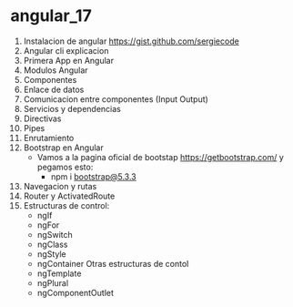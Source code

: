 # angular_17
1. Instalacion de angular
https://gist.github.com/sergiecode
2. Angular cli explicacion
3. Primera App en Angular
4. Modulos Angular
5. Componentes
6. Enlace de datos
7. Comunicacion entre componentes (Input Output)
8. Servicios y dependencias
9. Directivas
10. Pipes
11. Enrutamiento
12. Bootstrap en Angular
    - Vamos a la pagina oficial de bootstap https://getbootstrap.com/ y pegamos esto:
        - npm i bootstrap@5.3.3
13. Navegacion y rutas
14. Router y ActivatedRoute
15. Estructuras de control:
    - ngIf
    - ngFor
    - ngSwitch
    - ngClass
    - ngStyle
    - ngContainer
    Otras estructuras de contol
    - ngTemplate
    - ngPlural
    - ngComponentOutlet

